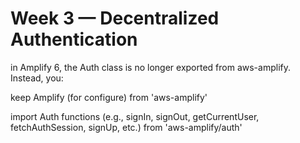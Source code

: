 # Week 3 — Decentralized Authentication

in Amplify 6, the Auth class is no longer exported from aws-amplify. Instead, you:

keep Amplify (for configure) from 'aws-amplify'

import Auth functions (e.g., signIn, signOut, getCurrentUser, fetchAuthSession, signUp, etc.) from 'aws-amplify/auth'